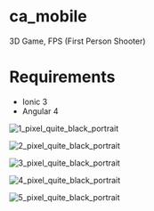# ca_mobile

3D Game, FPS (First Person Shooter)

# Requirements

  + Ionic 3
  + Angular 4

<p align="center">

![1_pixel_quite_black_portrait](https://user-images.githubusercontent.com/5104496/85629988-3c5fca80-b649-11ea-9d2f-13b492bcb59e.png)

![2_pixel_quite_black_portrait](https://user-images.githubusercontent.com/5104496/85630231-ae381400-b649-11ea-8c7c-cef6b1346ed2.png)

![3_pixel_quite_black_portrait](https://user-images.githubusercontent.com/5104496/85630318-cc057900-b649-11ea-90bb-322e2adb2b79.png)

![4_pixel_quite_black_portrait](https://user-images.githubusercontent.com/5104496/85630415-efc8bf00-b649-11ea-99f2-11cdb18330dd.png)

![5_pixel_quite_black_portrait](https://user-images.githubusercontent.com/5104496/85630436-ff480800-b649-11ea-81b6-3b9014faaac2.png)

</p>

<p align="center">

</p>
